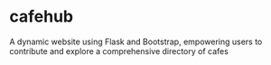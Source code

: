 # cafehub
A dynamic website using Flask and Bootstrap, empowering users to contribute and explore a comprehensive directory of cafes
